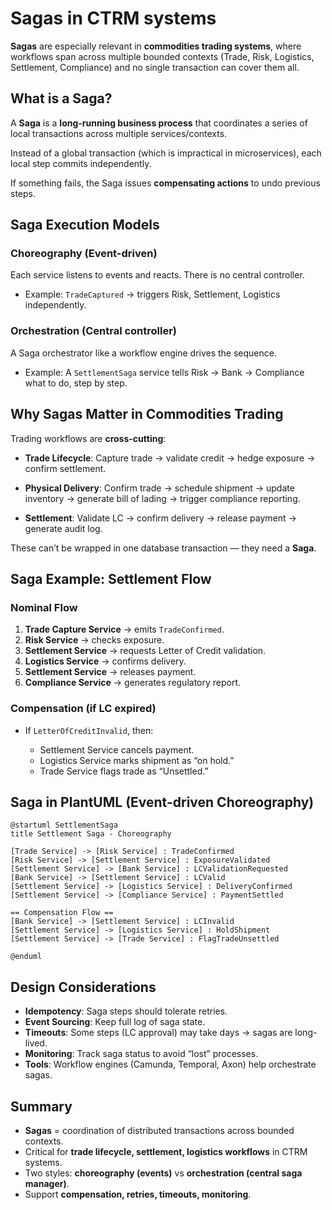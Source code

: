 # Sagas in CTRM systems

**Sagas** are especially relevant in **commodities trading systems**, where workflows span across multiple bounded contexts (Trade, Risk, Logistics, Settlement, Compliance) and no single transaction can cover them all.


## What is a Saga?

A **Saga** is a **long-running business process** that coordinates a series of local transactions across multiple services/contexts.

Instead of a global transaction (which is impractical in microservices), each local step commits independently.

If something fails, the Saga issues **compensating actions** to undo previous steps.

## Saga Execution Models

### Choreography (Event-driven)
Each service listens to events and reacts. There is no central controller.
  
* Example: `TradeCaptured` → triggers Risk, Settlement, Logistics independently.
  
### Orchestration (Central controller)
A Saga orchestrator like a workflow engine drives the sequence.

* Example: A `SettlementSaga` service tells Risk → Bank → Compliance what to do, step by step.

## Why Sagas Matter in Commodities Trading

Trading workflows are **cross-cutting**:

* **Trade Lifecycle**: Capture trade → validate credit → hedge exposure → confirm settlement.

* **Physical Delivery**: Confirm trade → schedule shipment → update inventory → generate bill of lading → trigger compliance reporting.

* **Settlement**: Validate LC → confirm delivery → release payment → generate audit log.

These can’t be wrapped in one database transaction — they need a **Saga**.

## Saga Example: Settlement Flow

### Nominal Flow

1. **Trade Capture Service** → emits `TradeConfirmed`.
2. **Risk Service** → checks exposure.
3. **Settlement Service** → requests Letter of Credit validation.
4. **Logistics Service** → confirms delivery.
5. **Settlement Service** → releases payment.
6. **Compliance Service** → generates regulatory report.

### Compensation (if LC expired)

* If `LetterOfCreditInvalid`, then:

  * Settlement Service cancels payment.
  * Logistics Service marks shipment as “on hold.”
  * Trade Service flags trade as “Unsettled.”



## Saga in PlantUML (Event-driven Choreography)

```plantuml
@startuml SettlementSaga
title Settlement Saga - Choreography

[Trade Service] -> [Risk Service] : TradeConfirmed
[Risk Service] -> [Settlement Service] : ExposureValidated
[Settlement Service] -> [Bank Service] : LCValidationRequested
[Bank Service] -> [Settlement Service] : LCValid
[Settlement Service] -> [Logistics Service] : DeliveryConfirmed
[Settlement Service] -> [Compliance Service] : PaymentSettled

== Compensation Flow ==
[Bank Service] -> [Settlement Service] : LCInvalid
[Settlement Service] -> [Logistics Service] : HoldShipment
[Settlement Service] -> [Trade Service] : FlagTradeUnsettled

@enduml
```



## Design Considerations

* **Idempotency**: Saga steps should tolerate retries.
* **Event Sourcing**: Keep full log of saga state.
* **Timeouts**: Some steps (LC approval) may take days → sagas are long-lived.
* **Monitoring**: Track saga status to avoid “lost” processes.
* **Tools**: Workflow engines (Camunda, Temporal, Axon) help orchestrate sagas.



## Summary

* **Sagas** = coordination of distributed transactions across bounded contexts.
* Critical for **trade lifecycle, settlement, logistics workflows** in CTRM systems.
* Two styles: **choreography (events)** vs **orchestration (central saga manager)**.
* Support **compensation, retries, timeouts, monitoring**.

